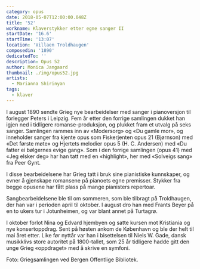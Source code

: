 ```yaml
---
category: opus
date: 2018-05-07T12:00:00.048Z
title: '52'
workname: Klaverstykker etter egne sanger II
startDate: '16.6'
startTime: '13:07'
location: 'Villaen Troldhaugen'
composedin: '1890'
dedicatedTo: ''
description: Opus 52
author: Monica Jangaard
thumbnail: ./img/opus52.jpg
artists:
  - Marianna Shirinyan
tags:
  - klaver
---
```

I august 1890 sendte Grieg nye bearbeidelser med sanger i pianoversjon til forlegger Peters i Leipzig. Fem år etter den forrige samlingen dukket han igjen ned i tidligere romanse-produksjon, og plukket fram et utvalg på seks sanger. Samlingen rammes inn av «Modersorg» og «Du gamle mor», og inneholder sanger fra kjente opus som Fiskerjenten opus 21 (Bjørnson) med «Det første møte» og Hjertets melodier opus 5 (H. C. Andersen) med «Du fatter ei bølgernes evige gang». Som i den forrige samlingen (opus 41) med «Jeg elsker deg» har han tatt med en «highlight», her med «Solveigs sang» fra Peer Gynt.

I disse bearbeidelsene har Grieg tatt i bruk sine pianistiske kunnskaper, og evner å gjenskape romansene på pianoets egne premisser. Stykker fra begge opusene har fått plass på mange pianisters repertoar.

Sangbearbeidelsene ble til om sommeren, som ble tilbragt på Troldhaugen, der han var i perioden april til oktober. I august dro han med Frants Beyer på en to ukers tur i Jotunheimen, og var blant annet på Turtagrø.

I oktober forlot Nina og Edvard hjembyen og satte kursen mot Kristiania og nye konsertoppdrag. Sent på høsten ankom de København og ble der helt til mai året etter. Like før nyttår var han i bisettelsen til Niels W. Gade, dansk musikklivs store autoritet på 1800-tallet, som 25 år tidligere hadde gitt den unge Grieg «oppdraget» med å skrive en symfoni.

Foto: Griegsamlingen ved Bergen Offentlige Bibliotek.

